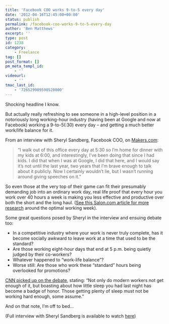 ```yaml
---
title: 'Facebook COO works 9-to-5 every day'
date: '2012-04-16T12:45:00+00:00'
status: publish
permalink: /facebook-coo-works-9-to-5-every-day
author: 'Ben Matthews'
excerpt: ''
type: post
id: 1238
category:
    - Freelance
tag: []
post_format: []
pm_meta_templ_id:
    - ''
videourl:
    - ''
tmac_last_id:
    - '726529909590528000'
---
```

Shocking headline I know.

But actually really refreshing to see someone in a high-level position in a notoriously long working-hour industry (having been at Google and now at Facebook) working a 9-to-5(:30) every day – and getting a much better work/life balance for it.

From an interview with Sheryl Sandberg, Facebook COO, on [Makers.com](http://web.archive.org/web/20120527195938/http://www.makers.com/):

> “I walk out of this office every day at 5:30 so I’m home for dinner with my kids at 6:00, and interestingly, I’ve been doing that since I had kids. I did that when I was at Google, I did that here, and I would say it’s not until the last year, two years that I’m brave enough to talk about it publicly. Now I certainly wouldn’t lie, but I wasn’t running around giving speeches on it.”

So even those at the very top of their game can fit their presumably demanding job into an ordinary work day, real life proof that every hour you work over 40 hours a week is making you less effective and productive over both the short and the long haul. ([See this Salon.com article for more research](http://web.archive.org/web/20120527195938/http://www.salon.com/2012/03/14/bring_back_the_40_hour_work_week/) around the optimal working week).

Some great questions posed by Sheryl in the interview and ensuing debate too:

- In a competitive industry where your work is never truly complete, has it become socially awkward to leave work at a time that used to be the standard?
- Are those working eight-hour days that end at 5 p.m. being quietly judged by their co-workers?
- Whatever happened to “work-life balance”?
- Worse still: Are those who work these “standard” hours being overlooked for promotions?

[CNN picked up on the debate](http://web.archive.org/web/20120527195938/http://edition.cnn.com/2012/04/16/tech/web/cashmore-facebook-sandberg/index.html), stating: “Not only do modern workers not get enough of it, but boasting about how little sleep you had last night has become a badge of honor. Those getting plenty of sleep must not be working hard enough, some assume.”

And on that note, I’m off to bed…

(Full interview with Sheryl Sandberg is available to watch [here](http://web.archive.org/web/20120527195938/http://www.5min.com/Video/Sheryl-Sandberg-Leaving-Work-At-530pm-517275849))
